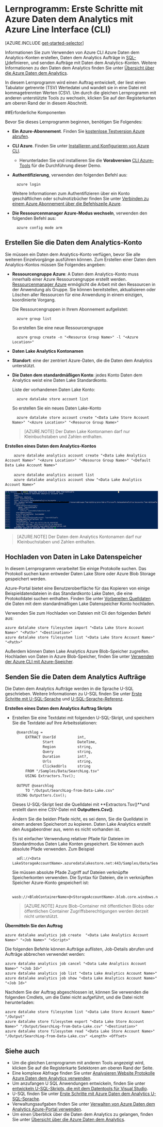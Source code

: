 <properties 
   pageTitle="Erste Schritte mit Azure Daten dem Analytics Azure Line Schnittstelle | Microsoft Azure" 
   description="Informationen Sie zum Verwenden der Azure Line-Benutzeroberfläche zum Erstellen eines Kontos Lake Datenspeicher mit SQL-U Daten dem Analytics Auftrag erstellen, und senden Sie den Auftrag. " 
   services="data-lake-analytics" 
   documentationCenter="" 
   authors="edmacauley" 
   manager="jhubbard" 
   editor="cgronlun"/>
 
<tags
   ms.service="data-lake-analytics"
   ms.devlang="na"
   ms.topic="hero-article"
   ms.tgt_pltfrm="na"
   ms.workload="big-data" 
   ms.date="05/16/2016"
   ms.author="edmaca"/>

# <a name="tutorial-get-started-with-azure-data-lake-analytics-using-azure-command-line-interface-cli"></a>Lernprogramm: Erste Schritte mit Azure Daten dem Analytics mit Azure Line Interface (CLI)

[AZURE.INCLUDE [get-started-selector](../../includes/data-lake-analytics-selector-get-started.md)]


Informationen Sie zum Verwenden von Azure CLI Azure Daten dem Analytics-Konten erstellen, Daten dem Analytics Aufträge in [SQL-U](data-lake-analytics-u-sql-get-started.md)definieren, und senden Aufträge mit Daten dem Analytics-Konten. Weitere Informationen zu den Daten dem Analytics finden Sie unter [Übersicht über die Azure Daten dem Analytics](data-lake-analytics-overview.md).

In diesem Lernprogramm wird einen Auftrag entwickelt, der liest einen Tabulator getrennte (TSV) Wertedatei und wandelt sie in eine Datei mit kommagetrennten Werten (CSV). Um durch die gleichen Lernprogramm mit anderen unterstützte Tools zu wechseln, klicken Sie auf den Registerkarten am oberen Rand der in diesem Abschnitt.

##<a name="prerequisites"></a>Erforderliche Komponenten

Bevor Sie dieses Lernprogramm beginnen, benötigen Sie Folgendes:

- **Ein Azure-Abonnement**. Finden Sie [kostenlose Testversion Azure abrufen](https://azure.microsoft.com/pricing/free-trial/).
- **CLI Azure**. Finden Sie unter [Installieren und Konfigurieren von Azure CLI](../xplat-cli-install.md).
    - Herunterladen Sie und installieren Sie die **Vorabversion** [CLI Azure-Tools](https://github.com/MicrosoftBigData/AzureDataLake/releases) für die Durchführung dieser Demo.
- **Authentifizierung**, verwenden den folgenden Befehl aus:

        azure login
    Weitere Informationen zum Authentifizieren über ein Konto geschäftlichen oder schulnotizbücher finden Sie unter [Verbinden zu einem Azure Abonnement über die Befehlszeile Azure](../xplat-cli-connect.md).
- **Die Ressourcenmanager Azure-Modus wechseln**, verwenden den folgenden Befehl aus:

        azure config mode arm
        
## <a name="create-data-lake-analytics-account"></a>Erstellen Sie die Daten dem Analytics-Konto

Sie müssen ein Daten dem Analytics-Konto verfügen, bevor Sie alle weiteren Einzelvorgänge ausführen können. Zum Erstellen einer Daten dem Analytics-Kontos müssen Sie Folgendes angeben:

- **Ressourcengruppe Azure**: A Daten dem Analytics-Konto muss innerhalb einer Azure Ressourcengruppe erstellt werden. [Ressourcenmanager Azure](../azure-resource-manager/resource-group-overview.md) ermöglicht die Arbeit mit den Ressourcen in der Anwendung als Gruppe. Sie können bereitstellen, aktualisieren oder Löschen aller Ressourcen für eine Anwendung in einem einzigen, koordinierte Vorgang.  

    Die Ressourcengruppen in Ihrem Abonnement aufgelistet:
    
        azure group list 
    
    So erstellen Sie eine neue Ressourcengruppe

        azure group create -n "<Resource Group Name>" -l "<Azure Location>"

- **Daten Lake Analytics Kontonamen**
- **Standort**: eine der zentriert Azure-Daten, die die Daten dem Analytics unterstützt.
- **Die Daten dem standardmäßigen Konto**: jedes Konto Daten dem Analytics weist eine Daten Lake Standardkonto.

    Liste der vorhandenen Daten Lake Konto:
    
        azure datalake store account list

    So erstellen Sie ein neues Daten Lake-Konto

        azure datalake store account create "<Data Lake Store Account Name>" "<Azure Location>" "<Resource Group Name>"

    > [AZURE.NOTE] Der Daten Lake Kontonamen darf nur Kleinbuchstaben und Zahlen enthalten.



**Erstellen eines Daten dem Analytics-Kontos**

        azure datalake analytics account create "<Data Lake Analytics Account Name>" "<Azure Location>" "<Resource Group Name>" "<Default Data Lake Account Name>"

        azure datalake analytics account list
        azure datalake analytics account show "<Data Lake Analytics Account Name>"          

![Anzeigen von Daten Lake Analytics Konto](./media/data-lake-analytics-get-started-cli/data-lake-analytics-show-account-cli.png)

> [AZURE.NOTE] Der Daten dem Analytics Kontonamen darf nur Kleinbuchstaben und Zahlen enthalten.


## <a name="upload-data-to-data-lake-store"></a>Hochladen von Daten in Lake Datenspeicher

In diesem Lernprogramm verarbeitet Sie einige Protokolle suchen.  Das Protokoll suchen kann entweder Daten Lake Store oder Azure Blob Storage gespeichert werden. 

Azure-Portal bietet eine Benutzeroberfläche für das Kopieren von einige Beispieldatendateien in das Standardkonto Lake Daten, die eine Protokolldatei suchen enthalten. Finden Sie unter [Vorbereiten Quelldaten](data-lake-analytics-get-started-portal.md#prepare-source-data) die Daten mit dem standardmäßigen Lake Datenspeicher Konto hochladen.

Verwenden Sie zum Hochladen von Dateien mit Cli den folgenden Befehl aus:

    azure datalake store filesystem import "<Data Lake Store Account Name>" "<Path>" "<Destination>"
    azure datalake store filesystem list "<Data Lake Store Account Name>" "<Path>"

Außerdem können Daten Lake Analytics Azure Blob-Speicher zugreifen.  Hochladen von Daten in Azure Blob-Speicher, finden Sie unter [Verwenden der Azure CLI mit Azure-Speicher](../storage/storage-azure-cli.md).

## <a name="submit-data-lake-analytics-jobs"></a>Senden Sie die Daten dem Analytics Aufträge

Die Daten dem Analytics Aufträge werden in die Sprache U-SQL geschrieben. Weitere Informationen zu U-SQL finden Sie unter [Erste Schritte mit U-SQL-Sprache](data-lake-analytics-u-sql-get-started.md) und [U-SQL-Sprache-Referenz](http://go.microsoft.com/fwlink/?LinkId=691348).

**Erstellen eines Daten dem Analytics Auftrag Skripts**

- Erstellen Sie eine Textdatei mit folgenden U-SQL-Skript, und speichern Sie die Textdatei auf Ihre Arbeitsstationen:

        @searchlog =
            EXTRACT UserId          int,
                    Start           DateTime,
                    Region          string,
                    Query           string,
                    Duration        int?,
                    Urls            string,
                    ClickedUrls     string
            FROM "/Samples/Data/SearchLog.tsv"
            USING Extractors.Tsv();
        
        OUTPUT @searchlog   
            TO "/Output/SearchLog-from-Data-Lake.csv"
        USING Outputters.Csv();

    Dieses U-SQL-Skript liest die Quelldatei mit **Extractors.Tsv()**und erstellt dann eine CSV-Datei mit **Outputters.Csv()**. 
    
    Ändern Sie die beiden Pfade nicht, es sei denn, Sie die Quelldatei in einem anderen Speicherort zu kopieren.  Daten Lake Analytics erstellt den Ausgabeordner aus, wenn es nicht vorhanden ist.
    
    Es ist einfacher Verwendung relativer Pfade für Dateien im Standardmodus Daten Lake Konten gespeichert. Sie können auch absolute Pfade verwenden.  Zum Beispiel 
    
        adl://<Data LakeStorageAccountName>.azuredatalakestore.net:443/Samples/Data/SearchLog.tsv
        
    Sie müssen absolute Pfade Zugriff auf Dateien verknüpfte Speicherkonten verwenden.  Die Syntax für Dateien, die in verknüpften Speicher Azure-Konto gespeichert ist:
    
        wasb://<BlobContainerName>@<StorageAccountName>.blob.core.windows.net/Samples/Data/SearchLog.tsv

    >[AZURE.NOTE] Azure Blob-Container mit öffentlichen Blobs oder öffentlichen Container Zugriffsberechtigungen werden derzeit nicht unterstützt.      

    
**Übermitteln Sie den Auftrag**


    azure datalake analytics job create  "<Data Lake Analytics Account Name>" "<Job Name>" "<Script>"
    
    
Die folgenden Befehle können Aufträge auflisten, Job-Details abrufen und Aufträge abbrechen verwendet werden:

    azure datalake analytics job cancel "<Data Lake Analytics Account Name>" "<Job Id>"
    azure datalake analytics job list "<Data Lake Analytics Account Name>"
    azure datalake analytics job show "<Data Lake Analytics Account Name>" "<Job Id>"

Nachdem Sie der Auftrag abgeschlossen ist, können Sie verwenden die folgenden Cmdlets, um die Datei nicht aufgeführt, und die Datei nicht herunterladen:
    
    azure datalake store filesystem list "<Data Lake Store Account Name>" "/Output"
    azure datalake store filesystem export "<Data Lake Store Account Name>" "/Output/SearchLog-from-Data-Lake.csv" "<Destination>"
    azure datalake store filesystem read "<Data Lake Store Account Name>" "/Output/SearchLog-from-Data-Lake.csv" <Length> <Offset>

## <a name="see-also"></a>Siehe auch

- Um die gleichen Lernprogramm mit anderen Tools angezeigt wird, klicken Sie auf die Registerkarte Selektoren am oberen Rand der Seite.
- Eine komplexe Abfrage finden Sie unter [Analysieren Website Protokolle Azure Daten dem Analytics verwenden](data-lake-analytics-analyze-weblogs.md).
- Um anzufangen U SQL Anwendungen entwickeln, finden Sie unter [entwickeln U-SQL-Skripts, die mit dem Datentools für Visual Studio](data-lake-analytics-data-lake-tools-get-started.md).
- U-SQL finden Sie unter [Erste Schritte mit Azure Daten dem Analytics U-SQL-Sprache](data-lake-analytics-u-sql-get-started.md).
- Verwaltungsaufgaben finden Sie unter [Verwalten von Azure Daten dem Analytics Azure-Portal verwenden](data-lake-analytics-manage-use-portal.md).
- Um einen Überblick über die Daten dem Analytics zu gelangen, finden Sie unter [Übersicht über die Azure Daten dem Analytics](data-lake-analytics-overview.md).

